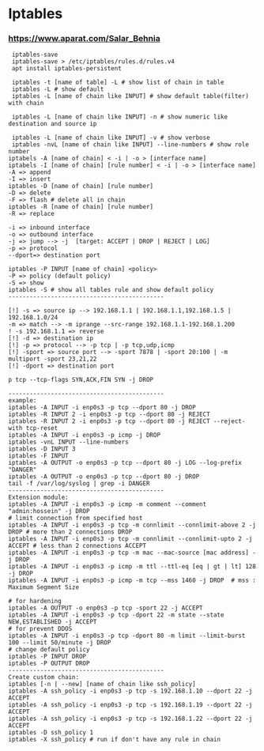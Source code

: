 
# Iptables
 ### https://www.aparat.com/Salar_Behnia

     iptables-save
     iptables-save > /etc/iptables/rules.d/rules.v4
     apt install iptables-persistent 

     iptables -t [name of table] -L # show list of chain in table
     iptables -L # show default 
     iptables -L [name of chain like INPUT] # show default table(filter) with chain

     iptables -L [name of chain like INPUT] -n # show numeric like destination and source ip

     iptables -L [name of chain like INPUT] -v # show verbose
     iptables -nvL [name of chain like INPUT] --line-numbers # show role number
    iptabels -A [name of chain] < -i | -o > [interface name]
    iptabels -I [name of chain] [rule number] < -i | -o > [interface name]
    -A => append
    -I => insert 
    iptables -D [name of chain] [rule number]
    -D => delete
    -F => flash # delete all in chain
    iptables -R [name of chain] [rule number]
    -R => replace 

    -i => inbound interface
    -o => outbound interface
    -j => jump --> -j  [target: ACCEPT | DROP | REJECT | LOG]
    -p => protocol
    --dport=> destination port

    iptables -P INPUT [name of chain] <policy>
    -P => policy (default policy)
    -S => show
    iptables -S # show all tables rule and show default policy
    --------------------------------------------

    [!] -s => source ip --> 192.168.1.1 | 192.168.1.1,192.168.1.5 | 192.168.1.0/24
    -m => match --> -m iprange --src-range 192.168.1.1-192.168.1.200
    ! -s 192.168.1.1 => reverse 
    [!] -d => destination ip
    [!] -p => protocol --> -p tcp | -p tcp,udp,icmp
    [!] -sport => source port --> -sport 7878 | -sport 20:100 | -m multiport -sport 23,21,22
    [!] -dport => destination port

    p tcp --tcp-flags SYN,ACK,FIN SYN -j DROP

    --------------------------------------------
    example:
    iptables -A INPUT -i enp0s3 -p tcp --dport 80 -j DROP
    iptables -R INPUT 2 -i enp0s3 -p tcp --dport 80 -j REJECT
    iptables -R INPUT 2 -i enp0s3 -p tcp --dport 80 -j REJECT --reject-with tcp-reset
    iptables -A INPUT -i enp0s3 -p icmp -j DROP
    iptables -vnL INPUT --line-numbers
    iptables -D INPUT 3
    iptables -F INPUT
    iptables -A OUTPUT -o enp0s3 -p tcp --dport 80 -j LOG --log-prefix "DANGER" 
    iptables -A OUTPUT -o enp0s3 -p tcp --dport 80 -j DROP
    tail -f /var/log/syslog | grep -i DANGER
    --------------------------------------------
    Extension module:
    iptables -A INPUT -i enp0s3 -p icmp -m comment --comment "admin:hossein" -j DROP
    # limit connection from specified host
    iptables -A INPUT -i enp0s3 -p tcp -m connlimit --connlimit-above 2 -j DROP # more than 2 connections DROP
    iptables -A INPUT -i enp0s3 -p tcp -m connlimit --connlimit-upto 2 -j ACCEPT # less than 2 connections ACCEPT
    iptables -A INPUT -i enp0s3 -p tcp -m mac --mac-source [mac address] -j DROP
    iptables -A INPUT -i enp0s3 -p icmp -m ttl --ttl-eq [eq | gt | lt] 128 -j DROP 
    iptables -A INPUT -i enp0s3 -p icmp -m tcp --mss 1460 -j DROP  # mss : Maximum Segment Size

    # for hardening
    iptables -A OUTPUT -o enp0s3 -p tcp -sport 22 -j ACCEPT
    iptables -A INPUT -i enp0s3 -p tcp -dport 22 -m state --state NEW,ESTABLISHED -j ACCEPT
    # for prevent DDOS
    iptables -A INPUT -i enp0s3 -p tcp -dport 80 -m limit --limit-burst 100 --limit 50/minute -j DROP
    # change default policy
    iptables -P INPUT DROP
    iptables -P OUTPUT DROP
    --------------------------------------------
    Create custom chain:
    iptables [-n | --new] [name of chain like ssh_policy]
    iptables -A ssh_policy -i enp0s3 -p tcp -s 192.168.1.10 --dport 22 -j ACCEPT
    iptables -A ssh_policy -i enp0s3 -p tcp -s 192.168.1.19 --dport 22 -j ACCEPT
    iptables -A ssh_policy -i enp0s3 -p tcp -s 192.168.1.22 --dport 22 -j ACCEPT
    iptables -D ssh_policy 1
    iptables -X ssh_policy # run if don't have any rule in chain
 
